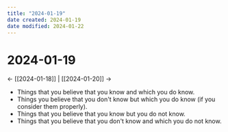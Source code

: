 ```yaml
---
title: "2024-01-19"
date created: 2024-01-19
date modified: 2024-01-22
---
```


# 2024-01-19

← [[2024-01-18]] | [[2024-01-20]] →

- Things that you believe that you know and which you do know.
- Things you believe that you don't know but which you do know (if you consider them properly).
- Things that you believe that you know but you do not know.
- Things that you believe that you don't know and which you do not know.
